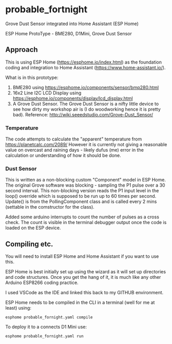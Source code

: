 # probable_fortnight
Grove Dust Sensor integrated into Home Assistant (ESP Home)

ESP Home ProtoType - BME280, D1Mini, Grove Dust Sensor

## Approach
This is using ESP Home (https://esphome.io/index.html) as the foundation coding and integration to Home Assistant (https://www.home-assistant.io/).

What is in this prototype:
1. BME280 using https://esphome.io/components/sensor/bmp280.html
2. 16x2 Line I2C LCD Display using https://esphome.io/components/display/lcd_display.html
3. A Grove Dust Sensor.  The Grove Dust Sensor is a nifty little device to see how dirty my workshop air is (I do woodworking hence it is pretty bad). Reference:  http://wiki.seeedstudio.com/Grove-Dust_Sensor/

### Temperature
The code attempts to calculate the "apparent" temperature from https://planetcalc.com/2089/
However it is currently not giving a reasonable value on overcast and raining days - likely dufus (me) error in the calculation or understanding of how it should be done.

### Dust Sensor 
This is written as a non-blocking custom "Component" model in ESP Home.  The original Grove software was blocking - sampling the P1 pulse over a 30 second interval.  This non-blocking version reads the P1 input level in the loop() override which is supposed to be run up to 60 times per second.  Update() is from the PollingComponent class and is called every 2 mins (settable in the comstructor for the class).

Added some arduino interrupts to count the number of pulses as a cross check.  The count is visible in the terminal debugger output once the code is loaded on the ESP device.

## Compiling etc.
You will need to install ESP Home and Home Assistant if you want to use this.

ESP Home is best initially set up using the wizard as it will set up directories and code structures.  Once you get the hang of it, it is much like any other Arduino ESP8266 coding practice.

I used VSCode as the IDE and linked this back to my GITHUB environment.

ESP Home needs to be compiled in the CLI in a terminal (well for me at least) using:

`esphome probable_fornight.yaml compile`

To deploy it to a connects D1 Mini use:

`esphome probable_fornight.yaml run`